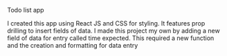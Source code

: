 Todo list app

I created this app using React JS and CSS for styling. It features prop drilling to insert fields of data. I made this project my own by adding a new field of data for entry called time expected. This required a new function and the creation and formatting for data entry
